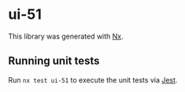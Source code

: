# ui-51

This library was generated with [Nx](https://nx.dev).

## Running unit tests

Run `nx test ui-51` to execute the unit tests via [Jest](https://jestjs.io).
